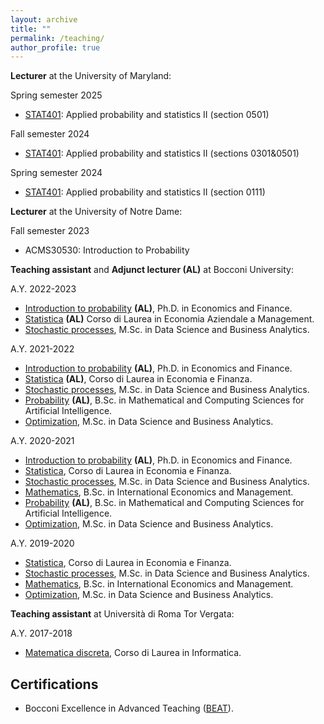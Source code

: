 ```yaml
---
layout: archive
title: ""
permalink: /teaching/
author_profile: true
---
```


**Lecturer** at the University of Maryland:

Spring semester 2025
* [STAT401](/files/SyllabusS25.pdf): Applied probability and statistics II (section 0501)

Fall semester 2024
* [STAT401](/files/SyllabusF24.pdf): Applied probability and statistics II (sections 0301&0501)
  
Spring semester 2024
* [STAT401](/files/SyllabusS24.pdf): Applied probability and statistics II (section 0111)

**Lecturer** at the University of Notre Dame:

Fall semester 2023
* ACMS30530: Introduction to Probability

**Teaching assistant** and **Adjunct lecturer (AL)** at Bocconi University:

A.Y. 2022-2023
* [Introduction to probability](https://www.unibocconi.eu/wps/wcm/connect/Bocconi/SitoPubblico_EN/Navigation+Tree/Home/programs/phd/PhD+in+Economics+and+Finance/Courses+and+Requirements/) **(AL)**, Ph.D. in Economics and Finance.
* [Statistica](https://didattica.unibocconi.it/ts/tsn_anteprima.php?cod_ins=30001&anno=2023&ric_cdl=TR02&IdPag=6625) **(AL)** Corso di Laurea in Economia Aziendale a Management.
* [Stochastic processes](https://didattica.unibocconi.it/ts/tsn_anteprima.php?cod_ins=20604&anno=2022&IdPag=6618), M.Sc. in Data Science and Business Analytics.

A.Y. 2021-2022
* [Introduction to probability](https://www.unibocconi.eu/wps/wcm/connect/Bocconi/SitoPubblico_EN/Navigation+Tree/Home/programs/phd/PhD+in+Economics+and+Finance/Courses+and+Requirements/) **(AL)**, Ph.D. in Economics and Finance. 
* [Statistica](https://didattica.unibocconi.it/ts/tsn_anteprima.php?cod_ins=30001&anno=2022&IdPag=6618) **(AL)**, Corso di Laurea in Economia e Finanza.
* [Stochastic processes](https://didattica.unibocconi.it/ts/tsn_anteprima.php?cod_ins=20604&anno=2022&IdPag=6618), M.Sc. in Data Science and Business Analytics.
* [Probability](http://dihttps://didattica.unibocconi.it/ts/tsn_anteprima.php?cod_ins=30546&anno=2022&IdPag=6618) **(AL)**, B.Sc. in Mathematical and Computing Sciences for Artificial Intelligence.
* [Optimization](https://didattica.unibocconi.it/ts/tsn_anteprima.php?cod_ins=20603&anno=2022&IdPag=6618), M.Sc. in Data Science and Business Analytics.

A.Y. 2020-2021
* [Introduction to probability](https://www.unibocconi.eu/wps/wcm/connect/Bocconi/SitoPubblico_EN/Navigation+Tree/Home/programs/phd/PhD+in+Economics+and+Finance/Courses+and+Requirements/) **(AL)**, Ph.D. in Economics and Finance. 
* [Statistica](http://didattica.unibocconi.it/ts/tsn_anteprima.php?cod_ins=30001&anno=2021&ric_cdl=TR07&IdPag=6351), Corso di Laurea in Economia e Finanza.
* [Stochastic processes](http://didattica.unibocconi.it/ts/tsn_anteprima.php?cod_ins=20604&anno=2021&IdPag=6351), M.Sc. in Data Science and Business Analytics.
* [Mathematics](http://didattica.unibocconi.it/ts/tsn_anteprima.php?cod_ins=30062&anno=2021&ric_cdl=TR01&IdPag=6351), B.Sc. in International Economics and Management.
* [Probability](http://didattica.unibocconi.it/ts/tsn_anteprima.php?cod_ins=30546&anno=2021&IdPag=6352) **(AL)**, B.Sc. in Mathematical and Computing Sciences for Artificial Intelligence.
* [Optimization](http://didattica.unibocconi.it/ts/tsn_anteprima.php?cod_ins=20603&anno=2021&IdPag=6354), M.Sc. in Data Science and Business Analytics.

A.Y. 2019-2020
* [Statistica](http://didattica.unibocconi.eu/ts/tsn_anteprima.php?cod_ins=30001&anno=2020&ric_cdl=TR01&IdPag=6203), Corso di Laurea in Economia e Finanza.
* [Stochastic processes](http://didattica.unibocconi.it/ts/tsn_anteprima.php?cod_ins=20604&anno=2020&IdPag=6203), M.Sc. in Data Science and Business Analytics.
* [Mathematics](http://didattica.unibocconi.eu/ts/tsn_anteprima.php?cod_ins=30062&anno=2020&IdPag=6203), B.Sc. in International Economics and Management.
* [Optimization](http://didattica.unibocconi.eu/ts/tsn_anteprima.php?cod_ins=20603&anno=2020&IdPag=6203), M.Sc. in Data Science and Business Analytics.



**Teaching assistant** at Università di Roma Tor Vergata:

A.Y. 2017-2018
* [Matematica discreta](https://www.mat.uniroma2.it/~gavarini/page-web_files/mat-didat_data/Matematica_Discreta_%28INF%29/Mat-Dis_mat-didat.html), Corso di Laurea in Informatica.

Certifications
------

* Bocconi Excellence in Advanced Teaching ([BEAT](https://bestr.it/award/show/8b3a93e2027f4cbb8988f46cd3ba6371a0e5d075)).

